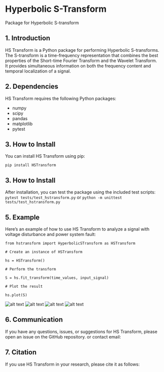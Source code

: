 # Hyperbolic S-Transform

Package for Hyperbolic S-transform

## 1. Introduction

HS Transform is a Python package for performing Hyperbolic S-transforms. The S-transform is a time-frequency representation that combines the best properties of the Short-time Fourier Transform and the Wavelet Transform. It provides simultaneous information on both the frequency content and temporal localization of a signal.

## 2. Dependencies

HS Transform requires the following Python packages:

- numpy
- scipy
- pandas
- matplotlib
- pytest

## 3. How to Install

You can install HS Transform using pip:

```
pip install HSTransform
```

## 3. How to Install

After installation, you can test the package using the included test scripts:
`pytest tests/test_hstransform.py`
or
`python -m unittest tests/test_hstransform.py`

## 5. Example

Here’s an example of how to use HS Transform to analyze a signal with voltage disturbance and power system fault:
```
from hstransform import HyperbolicSTransform as HSTransform

# Create an instance of HSTransform

hs = HSTransform()

# Perform the transform

S = hs.fit_transform(time_values, input_signal)

# Plot the result

hs.plot(S)
```
![alt text](./img/power_quality_disturbance.png)
![alt text](./img/power_quality_disturbance_trajectory.png)
![alt text](./img/fault_current.png)
![alt text](./img/fault_trajectory.png)

## 6. Communication

If you have any questions, issues, or suggestions for HS Transform, please open an issue on the GitHub repository.
or contact email:

## 7. Citation

If you use HS Transform in your research, please cite it as follows:
